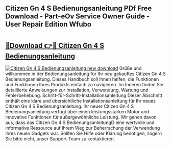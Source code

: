 ## Citizen Gn 4 S Bedienungsanleitung PDf Free Download - Part-eOv Service Owner Guide - User Repair Edition Wfubo

# <h2><a href="http://df3ax1u.blite.top/?on=Citizen+Gn+4+S+Bedienungsanleitung">🔗Download 👉🔴 Citizen Gn 4 S Bedienungsanleitung</a></h2>

[![Citizen Gn 4 S Bedienungsanleitung new download](https://i.imgur.com/lujVjoI.png)](http://df3ax1u.blite.top/?on=Citizen+Gn+4+S+Bedienungsanleitung)
Grüße und willkommen in der Bedienungsanleitung für Ihr neu gekauftes Citizen Gn 4 S Bedienungsanleitung. Dieses Handbuch soll Ihnen helfen, die Funktionen und Funktionen Ihres Produkts einfach zu navigieren. Im Inneren finden Sie detaillierte Anweisungen zur Installation, Verwendung, Wartung und Fehlerbehebung. Schritt-für-Schritt-Installationsanleitung Dieser Abschnitt enthält eine klare und übersichtliche Installationsanleitung für Ihr neues Citizen Gn 4 S Bedienungsanleitung. Ihr neuer Citizen Gn 4 S Bedienungsanleitung verfügt über einen leistungsstarken Motor und innovative Funktionen für außergewöhnliche Leistung. Wir gehen davon aus, dass das Citizen Gn 4 S BedienungsanleitungD eine wertvolle und informative Ressource auf Ihrem Weg zur Beherrschung der Verwendung Ihres neuen Gadgets war. Sollten Sie Hilfe oder Klärung benötigen, zögern Sie bitte nicht, unser Support-Team zu kontaktieren.
